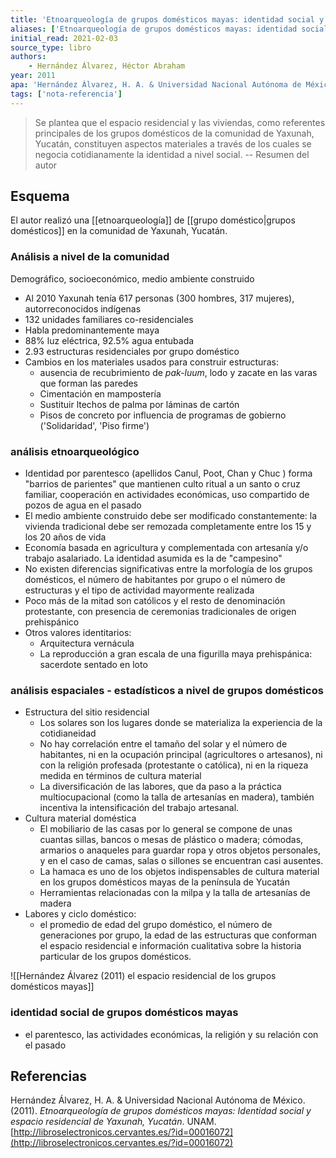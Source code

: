 ```yaml
---
title: 'Etnoarqueología de grupos domésticos mayas: identidad social y espacio residencial de Yaxunah, Yucatán'
aliases: ['Etnoarqueología de grupos domésticos mayas: identidad social y espacio residencial de Yaxunah, Yucatán', 'Hernández Álvarez (2011)']
initial_read: 2021-02-03
source_type: libro
authors: 
    - Hernández Álvarez, Héctor Abraham
year: 2011
apa: 'Hernández Álvarez, H. A. & Universidad Nacional Autónoma de México. (2011). Etnoarqueología de grupos domésticos mayas: Identidad social y espacio residencial de Yaxunah, Yucatán. UNAM. http://libroselectronicos.cervantes.es/?id=00016072'
tags: ['nota-referencia']
---
```


>Se plantea que el espacio residencial y las viviendas, como referentes principales de los grupos domésticos de la comunidad de Yaxunah, Yucatán, constituyen aspectos materiales a través de los cuales se negocia cotidianamente la identidad a nivel social. -- Resumen del autor

## Esquema

El autor realizó una [[etnoarqueología]] de [[grupo doméstico|grupos domésticos]] en la comunidad de Yaxunah, Yucatán.

### Análisis a nivel de la comunidad

Demográfico, socioeconómico, medio ambiente construido

- Al 2010 Yaxunah tenía 617 personas (300 hombres, 317 mujeres), autorreconocidos indígenas
- 132 unidades familiares co-residenciales
- Habla predominantemente maya
- 88% luz eléctrica, 92.5% agua entubada
- 2.93 estructuras residenciales por grupo doméstico
- Cambios en los materiales usados para construir estructuras:
    - ausencia de recubrimiento de *pak-luum*, lodo y zacate en las varas que forman las paredes
    - Cimentación en mampostería
    - Sustituir ltechos de palma por láminas de cartón
    - Pisos de concreto por influencia de programas de gobierno ('Solidaridad', 'Piso firme')

### análisis etnoarqueológico

- Identidad por parentesco (apellidos Canul, Poot, Chan y Chuc ) forma "barrios de parientes" que mantienen culto ritual a un santo o cruz familiar, cooperación en actividades económicas, uso compartido de pozos de agua en el pasado
- El medio ambiente construido debe ser modificado constantemente: la vivienda tradicional debe ser remozada completamente entre los 15 y los 20 años de vida
- Economía basada en agricultura y complementada con artesanía y/o trabajo asalariado. La identidad asumida es la de "campesino"
- No existen diferencias significativas entre la morfología de los grupos domésticos, el número de habitantes por grupo o el número de estructuras y el tipo de actividad mayormente realizada 
- Poco más de la mitad son católicos y el resto de denominación protestante, con presencia de ceremonias tradicionales de origen prehispánico
- Otros valores identitarios:
    - Arquitectura vernácula
    - La reproducción a gran escala de una figurilla maya prehispánica: sacerdote sentado en loto

### análisis espaciales - estadísticos a nivel de grupos domésticos

- Estructura del sitio residencial
    - Los solares son los lugares donde se materializa la experiencia de la cotidianeidad
    - No hay correlación entre el tamaño del solar y el número de habitantes, ni en la ocupación principal (agricultores o artesanos), ni con la religión profesada (protestante o católica), ni en la riqueza medida en términos de cultura material
    - La diversificación de las labores, que da paso a la práctica multiocupacional (como la talla de artesanías en madera), también incentiva la intensificación del trabajo artesanal.
- Cultura material doméstica
    - El mobiliario de las casas por lo general se compone de unas cuantas sillas, bancos o mesas de plástico o madera; cómodas, armarios o anaqueles para guardar ropa y otros objetos personales, y en el caso de camas, salas o sillones se encuentran casi ausentes.
    - La hamaca es uno de los objetos indispensables de cultura material en los grupos domésticos mayas de la península de Yucatán
    - Herramientas relacionadas con la milpa y la talla de artesanías de madera
- Labores y ciclo doméstico:
    - el promedio de edad del grupo doméstico, el número de generaciones por grupo, la edad de las estructuras que conforman el espacio residencial e información cualitativa sobre la historia particular de los grupos domésticos.

![[Hernández Álvarez (2011) el espacio residencial de los grupos domésticos mayas]]

### identidad social de grupos domésticos mayas

- el parentesco, las actividades económicas, la religión y su relación con el pasado

## Referencias

Hernández Álvarez, H. A. & Universidad Nacional Autónoma de México. (2011). _Etnoarqueología de grupos domésticos mayas: Identidad social y espacio residencial de Yaxunah, Yucatán_. UNAM. [http://libroselectronicos.cervantes.es/?id=00016072](http://libroselectronicos.cervantes.es/?id=00016072)